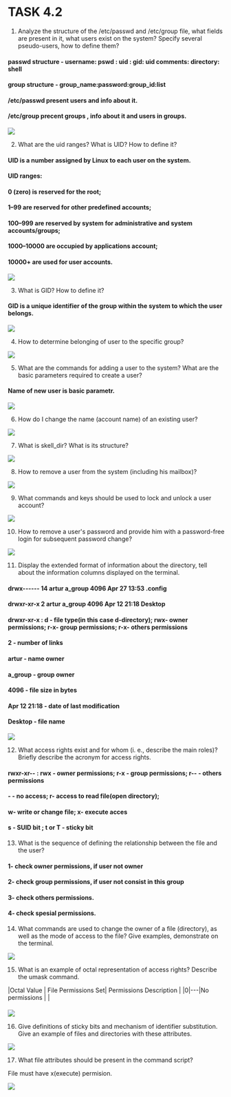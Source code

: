 # TASK 4.2



1) Analyze the structure of the /etc/passwd and /etc/group file, what fields are present in it, what users exist on the system? Specify several pseudo-users, how to define them?

#### passwd structure - username: pswd : uid : gid: uid comments: directory: shell
#### group structure - group_name:password:group_id:list
#### /etc/passwd present users and info about it.
#### /etc/group  precent groups , info about it and users in groups.


![](https://github.com/ArturMaksymchuk/materialsEpam/blob/master/m4/task2/1.png)

2) What are the uid ranges? What is UID? How to define it?

#### UID is a number assigned by Linux to each user on the system. 
#### UID ranges:
#### 0 (zero) is reserved for the root;
#### 1–99 are reserved for other predefined accounts;
#### 100–999 are reserved by system for administrative and system accounts/groups;
#### 1000–10000 are occupied by applications account;
#### 10000+ are used for user accounts.

![](https://github.com/ArturMaksymchuk/materialsEpam/blob/master/m4/task2/2.png)

3) What is GID? How to define it?

#### GID is a unique identifier of the group within the system to which the user belongs.

![](https://github.com/ArturMaksymchuk/materialsEpam/blob/master/m4/task2/3.png)

4) How to determine belonging of user to the specific group?

![](https://github.com/ArturMaksymchuk/materialsEpam/blob/master/m4/task2/4.png)

5) What are the commands for adding a user to the system? What are the basic parameters required to create a user?

#### Name of new user is basic parametr.

![](https://github.com/ArturMaksymchuk/materialsEpam/blob/master/m4/task2/5.png)

6) How do I change the name (account name) of an existing user?

![](https://github.com/ArturMaksymchuk/materialsEpam/blob/master/m4/task2/6.png)

7) What is skell_dir? What is its structure?

![](https://github.com/ArturMaksymchuk/materialsEpam/blob/master/m4/task2/7.png)

8) How to remove a user from the system (including his mailbox)?

![](https://github.com/ArturMaksymchuk/materialsEpam/blob/master/m4/task2/8.png)

9) What commands and keys should be used to lock and unlock a user account?

![](https://github.com/ArturMaksymchuk/materialsEpam/blob/master/m4/task2/9.png)

10) How to remove a user's password and provide him with a password-free login for subsequent password change?

![](https://github.com/ArturMaksymchuk/materialsEpam/blob/master/m4/task2/10.png)

11) Display the extended format of information about the directory, tell about the information columns displayed on the terminal.

#### drwx------ 14 artur a_group 4096 Apr 27 13:53 .config
#### drwxr-xr-x  2 artur a_group 4096 Apr 12 21:18 Desktop
#### drwxr-xr-x : d - file type(in this case d-directory); rwx- owner permissions; r-x- group permissions; r-x- others permissions  
#### 2 - number of links
#### artur - name owner
#### a_group - group owner
#### 4096 - file size in bytes
#### Apr 12 21:18 - date of last modification
#### Desktop - file name

![](https://github.com/ArturMaksymchuk/materialsEpam/blob/master/m4/task2/11.png)

12) What access rights exist and for whom (i. e., describe the main roles)? Briefly describe the acronym for access rights.

#### rwxr-xr-- : rwx - owner permissions; r-x - group permissions; r-- - others permissions
####  - - no access; r- access to read file(open directory);
#### w- write or change file; x- execute acces  
#### s - SUID bit ; t or T - sticky bit

13) What is the sequence of defining the relationship between the file and the user?

#### 1- check owner permissions, if user not owner
#### 2- check group permissions, if user not consist in this group
#### 3- check others permissions.
#### 4- check spesial permissions.

14) What commands are used to change the owner of a file (directory), as well as the mode of access to the file? Give examples, demonstrate on the terminal.

![](https://github.com/ArturMaksymchuk/materialsEpam/blob/master/m4/task2/14.png)

15) What is an example of octal representation of access rights? Describe the umask command.

 |Octal Value | File Permissions Set| Permissions Description |
 |0|---|No permissions |
 | 
####
####
####
####
####
####
####
####

![](https://github.com/ArturMaksymchuk/materialsEpam/blob/master/m4/task2/15.png)

16) Give definitions of sticky bits and mechanism of identifier substitution. Give an example of files and directories with these attributes.

![](https://github.com/ArturMaksymchuk/materialsEpam/blob/master/m4/task2/16.png)

17) What file attributes should be present in the command script?

File must have x(execute) permision.

![](https://github.com/ArturMaksymchuk/materialsEpam/blob/master/m4/task2/17.png)

